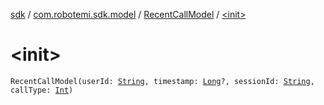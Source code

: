 [sdk](../../index.md) / [com.robotemi.sdk.model](../index.md) / [RecentCallModel](index.md) / [&lt;init&gt;](./-init-.md)

# &lt;init&gt;

`RecentCallModel(userId: `[`String`](https://kotlinlang.org/api/latest/jvm/stdlib/kotlin/-string/index.html)`, timestamp: `[`Long`](https://kotlinlang.org/api/latest/jvm/stdlib/kotlin/-long/index.html)`?, sessionId: `[`String`](https://kotlinlang.org/api/latest/jvm/stdlib/kotlin/-string/index.html)`, callType: `[`Int`](https://kotlinlang.org/api/latest/jvm/stdlib/kotlin/-int/index.html)`)`